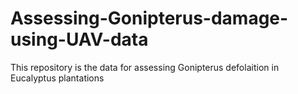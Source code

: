 # Assessing-Gonipterus-damage-using-UAV-data
This repository is the data for assessing Gonipterus defolaition in Eucalyptus plantations
